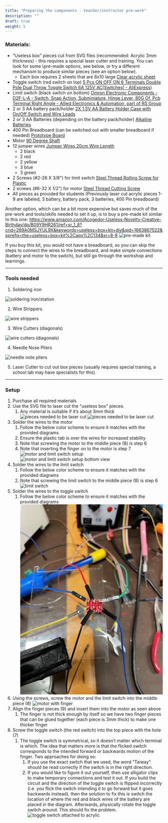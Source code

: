 ```yaml
---
title: "Preparing the components - teacher/instructor pre-work"
description: ""
draft: true
weight: 5
---
```


### Materials:
- “Useless box” pieces cut from SVG files (recommended: Acrylic 3mm thickness) - this requires a special laser cutter and training. You can look for some \pre-made options, see below, or try a different mechanism to produce similar pieces (see an option below).
    - Each box requires 2 sheets that are 8x10 large [Clear acrylic sheet](https://www.amazon.com/KAITELA-Rectangle-Plexiglass-Painting-Projects/dp/B0987L4WFR/ref=sr_1_3?adgrpid=1330409642782912&hvadid=83150843010174&hvbmt=be&hvdev=c&hvlocphy=71326&hvnetw=o&hvqmt=e&hvtargid=kwd-83150963464972%3Aloc-190&hydadcr=7345_13216502&keywords=acrylic%2Bsheet%2B3mm&qid=1663801887&sr=8-3&th=1)
- Toggle switch (red switch on top) [5 Pcs ON OFF ON 6 Terminals Double Pole Dual Throw Toggle Switch 6A 125V AC|Switches| - AliExpress)](https://www.aliexpress.com/item/2251832710089207.html?aff_platform=true&aff_short_key=UneMJZVf&isdl=y&src=bing&pdp_npi=2%40dis!USD!1.68!1.66!!!1.97!!%40!65756833234!ppc&msclkid=f50a32c5387211ed8cac8ef02f67670c)
- Limit switch (black switch on bottom) [Omron Electronic Components - D2F-L-A - Switch, Snap Action, Subminiature, Hinge Lever, 80G Of, Pcb Terminal Right Angle - Allied Electronics & Automation, part of RS Group](https://www.alliedelec.com/product/omron-electronic-components/d2f-l-a/70175825/?gclid=e7c6b77e9caa136d7b6ad456674473a9&gclsrc=3p.ds&msclkid=e7c6b77e9caa136d7b6ad456674473a9&utm_source=bing&utm_medium=cpc&utm_campaign=Search%20%7C%20Parts%20%7C%20US%20%7C%20N-RLSA%20%7C%20Omron%20Electronic%20Components%20%7C%20IMP_EX_GR&utm_term=d2f-l-a&utm_content=Parts%20%7C%20Omron%20%7C%2070175825)
- 2 or 3 AA battery pack/holder [2X 1.5V AA Battery Holder Case with On/Off Switch and Wire Leads](https://www.amazon.com/QTEATAK-Battery-Holder-Switch-Leads/dp/B08119TXFH/ref=sr_1_48?crid=2ZAUUWSU1AFLF&keywords=battery+pack+aa&qid=1663631060&sprefix=battery+pack+aa%2Caps%2C150&sr=8-48)
- 2 or 3 AA Batteries (depending on the battery pack/holder) [Alkaline Batteries](https://www.amazon.com/QTEATAK-Battery-Holder-Switch-Leads/dp/B08119TXFH/ref=sr_1_48?crid=2ZAUUWSU1AFLF&keywords=battery+pack+aa&qid=1663631060&sprefix=battery+pack+aa%2Caps%2C150&sr=8-48)
- 400 Pin Breadboard (can be switched out with smaller breadboard if needed) [Prototype Board](https://www.amazon.com/DEYUE-breadboard-Set-Prototype-Board/dp/B07LFD4LT6/ref=sr_1_3?crid=2IGK1BCDJ71ED&keywords=small+breadboard&qid=1663630882&sprefix=small+breadboard%2Caps%2C121&sr=8-3)
- Motor [90 Degree Shaft](https://www.solarbotics.com/product/gm3/)
- 12 jumper wires [Jumper Wires 20cm Wire Length](https://www.amazon.com/EDGELEC-Breadboard-Optional-Assorted-Multicolored/dp/B07GD2BWPY/ref=sr_1_1_sspa?crid=3H2K8EQ4GPDUX&keywords=jumper+wires&qid=1663793819&sprefix=jumper+wire%2Caps%2C153&sr=8-1-spons&psc=1)
    - 2 black
    - 2 red
    - 2 yellow
    - 3 blue 
    - 3 green
- 2 Screws (#2-28 X 3/8") for limit switch [Steel Thread Rolling Screw for Plastic](https://www.amazon.com/Thread-Rolling-Plastic-Plated-Phillips/dp/B00GDXU8AA/ref=sr_1_1?adgrpid=1343603773188892&content-id=amzn1.sym.918a99dd-4826-4c0a-be33-a6705d69c4cf%3Aamzn1.sym.918a99dd-4826-4c0a-be33-a6705d69c4cf&hvadid=83975476779793&hvbmt=bp&hvdev=c&hvlocphy=71326&hvnetw=o&hvqmt=p&hvtargid=kwd-83975579182048%3Aloc-190&hydadcr=289_1014987004&keywords=Screws&pd_rd_r=a70a1310-d4b1-4756-9dc1-d79ff6484b53&pd_rd_w=EkKti&pd_rd_wg=3UCAc&pf_rd_p=918a99dd-4826-4c0a-be33-a6705d69c4cf&pf_rd_r=0RRZA1AE1EZ9793X1SGA&pid=4aqsy5C&qid=1663795592&refinements=p_n_feature_fourteen_browse-bin%3A17910830011%2Cp_n_feature_twenty-eight_browse-bin%3A19043647011%2Cp_n_feature_two_browse-bin%3A2292861011&s=industrial&sr=1-1)
- 2 screws (#6-32 X 1/2”) for motor [Steel Thread Cutting Screw](https://www.amazon.com/Thread-Cutting-Plated-Finish-Phillips/dp/B00GWZZSMW/ref=sr_1_6?content-id=amzn1.sym.918a99dd-4826-4c0a-be33-a6705d69c4cf%3Aamzn1.sym.918a99dd-4826-4c0a-be33-a6705d69c4cf&keywords=Screws&pd_rd_r=624a407a-0655-4b32-a6cb-cf32f9d51be0&pd_rd_w=HIT7W&pd_rd_wg=EofiN&pf_rd_p=918a99dd-4826-4c0a-be33-a6705d69c4cf&pf_rd_r=WG4EWQ5SB4RJVF9B186Q&pid=IpTgsYo&qid=1663796458&refinements=p_n_feature_fourteen_browse-bin%3A11433959011%2Cp_n_feature_twenty-eight_browse-bin%3A19043652011%2Cp_n_feature_thirteen_browse-bin%3A15245623011%2Cp_n_material_browse%3A17548979011%2Cp_n_feature_two_browse-bin%3A2292861011&s=industrial&sr=1-6)
- All pieces as provided for students (Previously laser cut acrylic pieces 1-9 are labeled, 3 battery, battery pack, 3 batteries, 400 Pin breadboard) 

Another option, which can be a bit more expensive but saves much of the pre-work and tools/skills needed to set it up, is to buy a pre-made kit similar to this one:
https://www.amazon.com/Acogedor-Useless-Novelty-Creative-Birthday/dp/B09Y9HR261/ref=sr_1_8?crid=289A0MSJYUL9X&keywords=useless+box+kit+diy&qid=1663867522&sprefix=the+useless+box+kit%2Caps%2C134&sr=8-8
![pre-made kit](../img/pre-madeKit.png)

If you buy this kit, you would not have a breadboard, so you can skip the steps to connect the wires to the breadboard, and make simple connections (battery and motor to the switch), but still go through the workshop and learnings.

---
### Tools needed
1. Soldering iron

![soldering iron/station](../img/solderingIron.png)

2. Wire Strippers

![wire strippers](../img/wireStrippers.jpg)

3. Wire Cutters (diagonals)

![wire cutters (diagonals)](../img/wireCutters-diagonals.jpg)

4. Needle Nose Pliers

![needle note pliers](../img/needleNosePliers.jpg)

5. Laser Cutter to cut out box pieces (usually requires special training, a school lab may have specialists for this). 


---
### Setup
1.	Purchase all required materials
2.	Use the SVG file to laser cut the "useless box" pieces.
    1. Any material is suitable if it’s about 3mm thick
    ![pieces needed to be laser cut](../box-cut-outs/NuevoUselessBoxEndsAndFinger.svg)
    ![pieces needed to be laser cut](../box-cut-outs/NuevoUselessBoxSidesAndBase.svg)
3.	Solder the wires to the motor
    1. Follow the below color scheme to ensure it matches with the provided diagrams
    2. Ensure the plastic tab is over the wires for increased stability
    3. Note that screwing the motor to the middle piece (8) is step 6
    4. Note that inserting the finger on to the motor is step 7
![motor and limit switch setup](../img/setup1.jpg)
![motor and limit switch setup bottom view](../img/setup2.jpg)
4.	Solder the wires to the limit switch
    1. Follow the below color scheme to ensure it matches with the provided diagrams
    2. Note that screwing the limit switch to the middle piece (8) is step 6
![limit switch](../img/limitSwitchWithWires.jpg)
5. Solder the wires to the toggle switch
    1. Follow the below color scheme to ensure it matches with the provided diagrams
![toggle switch with wires](./img/setup3.jpg)
6.	Using the screws, screw the motor and the limit switch into the middle piece (8)
![motor with finger](../img/motorWithFinger.jpg)
7.	Align the finger pieces (9) and insert them into the motor as seen above
    1. The finger is not thick enough by itself so we have two finger pieces that can be glued together (each piece is 3mm thick) to make one thicker finger 
8.	Screw the toggle switch (the red switch) into the top piece with the hole (7)
    1. The toggle switch is symmetrical, so it doesn’t matter which terminal is which. The idea that matters more is that the flicked switch corresponds to the intended forward or backwards motion of the finger. Two approaches for doing so: 
        1. If you use the exact switch that we used, the word “Taiway” should be read correctly if the switch is in the right direction. 
        2. If you would like to figure it out yourself, then use alligator clips to make temporary connections and test it out. If you build the circuit and the direction of the toggle switch is flipped incorrectly (i.e. you flick the switch intending it to go forward but it goes backwards instead), then the solution to fix this is switch the location of where the red and black wires of the battery are placed in the diagram. Afterwards, physically rotate the toggle switch around. This should fix the problem. 
        ![toggle switch attached to acrylic](../img/setup4.jpg)
